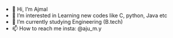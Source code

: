 - 👋 Hi, I’m Ajmal
- 👀 I’m interested in Learning new codes like C, python, Java etc
- 🌱 I’m currently studying Engineering (B.tech)
- 📫 How to reach me insta: @aju_m.y

<!---
ajmalmyaseen/ajmalmyaseen is a ✨ special ✨ repository because its `README.md` (this file) appears on your GitHub profile.
You can click the Preview link to take a look at your changes.
--->
